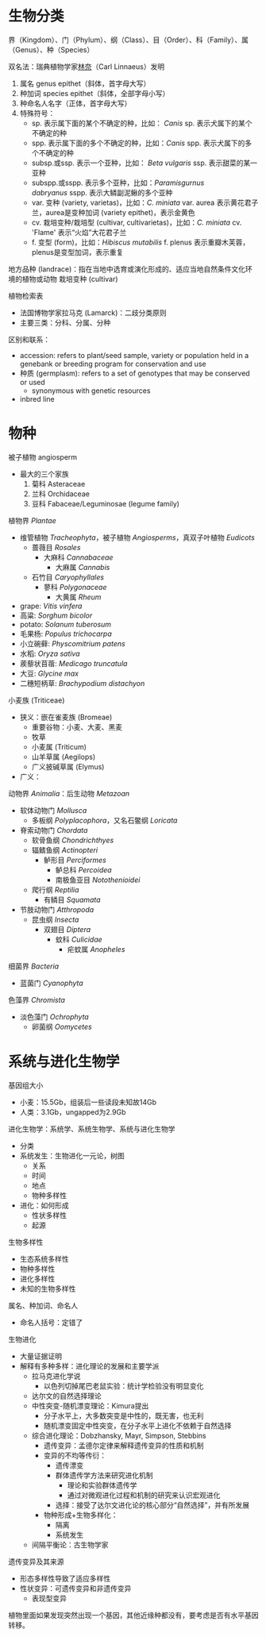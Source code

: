# 生物分类

界（Kingdom）、门（Phylum）、纲（Class）、目（Order）、科（Family）、属（Genus）、种（Species）

双名法：瑞典植物学家[林奈](https://www.zhihu.com/search?q=%E6%9E%97%E5%A5%88&search_source=Entity&hybrid_search_source=Entity&hybrid_search_extra=%7B%22sourceType%22%3A%22answer%22%2C%22sourceId%22%3A30890345%7D)（Carl Linnaeus）发明
1. 属名 genus epithet（斜体，首字母大写）
2. 种加词 species epithet（斜体，全部字母小写）
3. 种命名人名字（正体，首字母大写）
4. 特殊符号：
	 - sp. 表示属下面的某个不确定的种，比如： _Canis_ sp. 表示犬属下的某个不确定的种
	 - spp. 表示属下面的多个不确定的种，比如：_Canis_ spp. 表示犬属下的多个不确定的种
	 - subsp.或ssp. 表示一个亚种，比如： _Beta vulgaris_ ssp. 表示甜菜的某一亚种
	 - subspp.或sspp. 表示多个亚种，比如：_Paramisgurnus dabryanus_ sspp. 表示大鳞副泥鳅的多个亚种
	 - var. 变种 (variety, varietas)，比如：*C. miniata* var. aurea 表示黄花君子兰，aurea是变种加词 (variety epithet)，表示金黄色
	 - cv. 栽培变种/栽培型 (cultivar, cultivarietas)，比如：*C. miniata* cv. 'Flame' 表示“火焰”大花君子兰
	 - f. 变型 (form)，比如：*Hibiscus mutabilis* f. plenus 表示重瓣木芙蓉，plenus是变型加词，表示重复

地方品种 (landrace)：指在当地中选育或演化形成的、适应当地自然条件文化环境的植物或动物
栽培变种 (cultivar)

植物检索表
- 法国博物学家拉马克 (Lamarck)：二歧分类原则
- 主要三类：分科、分属、分种

区别和联系：
- accession: refers to plant/seed sample, variety or population held in a genebank or breeding program for conservation and use
- 种质 (germplasm): refers to a set of genotypes that may be conserved or used
	- synonymous with genetic resources
- inbred line

# 物种

被子植物 angiosperm
- 最大的三个家族
	1. 菊科 Asteraceae
	2. 兰科 Orchidaceae
	3. 豆科 Fabaceae/Leguminosae (legume family)

植物界 *Plantae*
- 维管植物 *Tracheophyta*，被子植物 *Angiosperms*，真双子叶植物 *Eudicots*
	- 蔷薇目 *Rosales*
		- 大麻科 *Cannabaceae*
			- 大麻属 *Cannabis*
	- 石竹目 *Caryophyllales*
		- 蓼科 *Polygonaceae*
			- 大黄属 *Rheum*
- grape: *Vitis vinfera*
- 高粱: *Sorghum bicolor*
- potato: *Solanum tuberosum*
- 毛果杨: *Populus trichocarpa*
- 小立碗藓: *Physcomitrium patens*
- 水稻: *Oryza sativa*
- 蒺藜状苜蓿: *Medicago truncatula*
- 大豆: *Glycine max*
- 二穗短柄草: *Brachypodium distachyon*

小麦族 (Triticeae)
- 狭义：嵌在雀麦族 (Bromeae)
	- 重要谷物：小麦、大麦、黑麦
	- 牧草
	- 小麦属 (Triticum) 
	- 山羊草属 (Aegilops)
	- 广义披碱草属 (Elymus)
- 广义：

动物界 *Animalia*：后生动物 *Metazoan*
- 软体动物门 *Mollusca*
	- 多板纲 *Polyplacophora*，又名石鳖纲 *Loricata*
- 脊索动物门 *Chordata*
	- 软骨鱼纲 *Chondrichthyes*
	- 辐鳍鱼纲 *Actinopteri*
		- 鲈形目 *Perciformes*
			- 鲈总科 *Percoidea*
			- 南极鱼亚目 *Notothenioidei*
	- 爬行纲 *Reptilia*
		- 有鳞目 *Squamata*
- 节肢动物门 *Atthropoda*
	- 昆虫纲 *Insecta*
		- 双翅目 *Diptera*
			- 蚊科 *Culicidae*
				- 疟蚊属 *Anopheles*

细菌界 *Bacteria*
- 蓝菌门 *Cyanophyta*

色藻界 *Chromista*
- 淡色藻门 *Ochrophyta*
	- 卵菌纲 *Oomycetes*

# 系统与进化生物学

基因组大小
- 小麦：15.5Gb，组装后一些读段未知故14Gb
- 人类：3.1Gb，ungapped为2.9Gb

进化生物学：系统学、系统生物学、系统与进化生物学
- 分类
- 系统发生：生物进化一元论，树图
	- 关系
	- 时间
	- 地点
	- 物种多样性
- 进化：如何形成
	- 性状多样性
	- 起源

生物多样性
- 生态系统多样性
- 物种多样性
- 进化多样性
- 未知的生物多样性

属名、种加词、命名人
- 命名人括号：定错了

生物进化
- 大量证据证明
- 解释有多种多样：进化理论的发展和主要学派
	- 拉马克进化学说
		- 以色列切掉尾巴老鼠实验：统计学检验没有明显变化
	- 达尔文的自然选择理论
	- 中性突变-随机漂变理论：Kimura提出
		- 分子水平上，大多数突变是中性的，既无害，也无利
		- 随机漂变固定中性突变，在分子水平上进化不依赖于自然选择
	- 综合进化理论：Dobzhansky, Mayr, Simpson, Stebbins
		- 遗传变异：孟德尔定律来解释遗传变异的性质和机制
		- 变异的不均等传衍：
			- 遗传漂变
			- 群体遗传学方法来研究进化机制
				- 理论和实验群体遗传学
				- 通过对微观进化过程和机制的研究来认识宏观进化
			- 选择：接受了达尔文进化论的核心部分“自然选择”，并有所发展
		- 物种形成+生物多样化：
			- 隔离
			- 系统发生
	- 间隔平衡论：古生物学家

遗传变异及其来源
- 形态多样性导致了适应多样性
- 性状变异：可遗传变异和非遗传变异
	- 表现型变异

植物里面如果发现突然出现一个基因，其他近缘种都没有，要考虑是否有水平基因转移。

